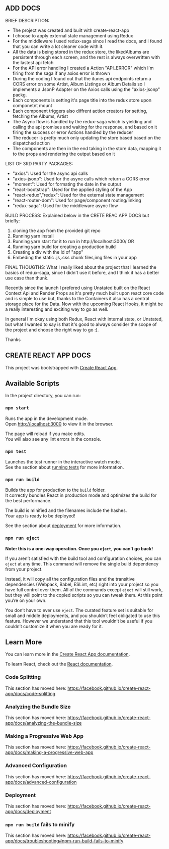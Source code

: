 ## ADD DOCS

BRIEF DESCRIPTION:

- The project was created and built with create-react-app
- I choose to apply external state management using Redux
- For the middleware I used redux-saga since I read the docs, and I found that you can write a lot cleaner code with it. 
- All the data is being stored in the redux store, the likedAlbums are persistent through each screen, and the rest is always overwritten with the lastest api fetch
- For the API error handling I created a Action "API_ERROR" which I'm firing from the saga if any axios error is thrown
- During the coding I found out that the itunes api endpoints return a CORS error on some Artist, Album Listings or Album Details so I implements a JsonP Adapter on the Axios calls using the "axios-jsonp" packg.
- Each components is setting it's page title into the redux store upon componetnt mount
- Each component triggers also diffrent action creators for setting, fetching the Albums, Artist
- The Async flow is handled by the redux-saga which is yielding and calling the api promises and waiting for the response, and based on it firing the success or error Actions handled by the reducer
- The reducer is pretty much only updating the store based based on the dispatched action
- The components are then in the end taking in the store data, mapping it to the props and rendering the output based on it

LIST OF 3RD PARTY PACKAGES:

- "axios": Used for the async api calls
- "axios-jsonp": Used for the async calls which return a CORS error
- "moment": Used for formating the date in the output
- "react-bootstrap": Used for the applied styling of the App
- "react-redux","redux": Used for the external state management
- "react-router-dom": Used for page/component routing/linking
- "redux-saga": Used for the middleware async flow

BUILD PROCESS:
Explained below in the CRETE REAC APP DOCS but briefly:

1. cloning the app from the provided git repo
2. Running yarn install
3. Running yarn start for it to run in http://localhost:3000/
   OR
4. Running yarn build for creating a production build
5. Creating a div with the Id of "app"
6. Embeding the static .js,.css chunk files,img files in your app

FINAL THOUGTHS:
What I really liked about the project that I learned the basics of redux-saga, since I didn't use it before, and I think it has a better use case than thunk.

Recently since the launch I prefered using Unstated built on the React Context Api and Render Props as it's pretty much built upon react core code and is simple to use but, thanks to the Containers it also has a central storage place for the Data. Now with the upcoming React Hooks, it might be a really interesting and exciting way to go as well.

In general I'm okay using both Redux, React with internal state, or Unstated, but what I wanted to say is that it's good to always consider the scope of the project and choose the right way to go :).

Thanks

## CREATE REACT APP DOCS

This project was bootstrapped with [Create React App](https://github.com/facebook/create-react-app).

## Available Scripts

In the project directory, you can run:

### `npm start`

Runs the app in the development mode.<br>
Open [http://localhost:3000](http://localhost:3000) to view it in the browser.

The page will reload if you make edits.<br>
You will also see any lint errors in the console.

### `npm test`

Launches the test runner in the interactive watch mode.<br>
See the section about [running tests](https://facebook.github.io/create-react-app/docs/running-tests) for more information.

### `npm run build`

Builds the app for production to the `build` folder.<br>
It correctly bundles React in production mode and optimizes the build for the best performance.

The build is minified and the filenames include the hashes.<br>
Your app is ready to be deployed!

See the section about [deployment](https://facebook.github.io/create-react-app/docs/deployment) for more information.

### `npm run eject`

**Note: this is a one-way operation. Once you `eject`, you can’t go back!**

If you aren’t satisfied with the build tool and configuration choices, you can `eject` at any time. This command will remove the single build dependency from your project.

Instead, it will copy all the configuration files and the transitive dependencies (Webpack, Babel, ESLint, etc) right into your project so you have full control over them. All of the commands except `eject` will still work, but they will point to the copied scripts so you can tweak them. At this point you’re on your own.

You don’t have to ever use `eject`. The curated feature set is suitable for small and middle deployments, and you shouldn’t feel obligated to use this feature. However we understand that this tool wouldn’t be useful if you couldn’t customize it when you are ready for it.

## Learn More

You can learn more in the [Create React App documentation](https://facebook.github.io/create-react-app/docs/getting-started).

To learn React, check out the [React documentation](https://reactjs.org/).

### Code Splitting

This section has moved here: https://facebook.github.io/create-react-app/docs/code-splitting

### Analyzing the Bundle Size

This section has moved here: https://facebook.github.io/create-react-app/docs/analyzing-the-bundle-size

### Making a Progressive Web App

This section has moved here: https://facebook.github.io/create-react-app/docs/making-a-progressive-web-app

### Advanced Configuration

This section has moved here: https://facebook.github.io/create-react-app/docs/advanced-configuration

### Deployment

This section has moved here: https://facebook.github.io/create-react-app/docs/deployment

### `npm run build` fails to minify

This section has moved here: https://facebook.github.io/create-react-app/docs/troubleshooting#npm-run-build-fails-to-minify

